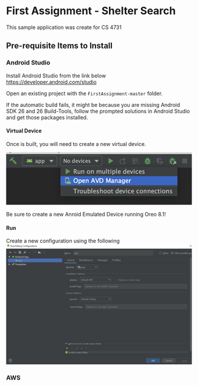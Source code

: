 # First Assignment - Shelter Search
This sample application was create for CS 4731

## Pre-requisite Items to Install

### Android Studio
Install Android Studio from the link below <br>
https://developer.android.com/studio

Open an existing project with the `FirstAssignment-master` folder.

If the automatic build fails, it might be because you are missing Android SDK 26 and 26 Build-Tools, follow the prompted solutions in Android Studio and get those packages installed.

#### Virtual Device
Once is built, you will need to create a new virtual device.

![device OVD](device_AVG.png)

Be sure to create a new Anroid Emulated Device running Oreo 8.1!

#### Run
Create a new configuration using the following
![build 1](build1.png)

### AWS

